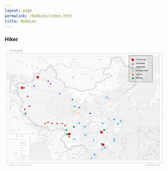 ```yaml
---
layout: page
permalink: /hobbies/index.html
title: Hobbies
---
```


### Hiker

<img src="/images/outdoors.jpg">




